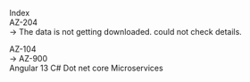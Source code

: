 Index
<br/>
AZ-204<br/> -> The data is not getting downloaded. could not check details.

AZ-104<br/> -> 
AZ-900 <br/>
Angular 13 
C#
Dot net core
Microservices

